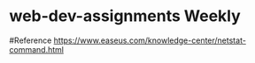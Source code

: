 # web-dev-assignments Weekly

#Reference
https://www.easeus.com/knowledge-center/netstat-command.html